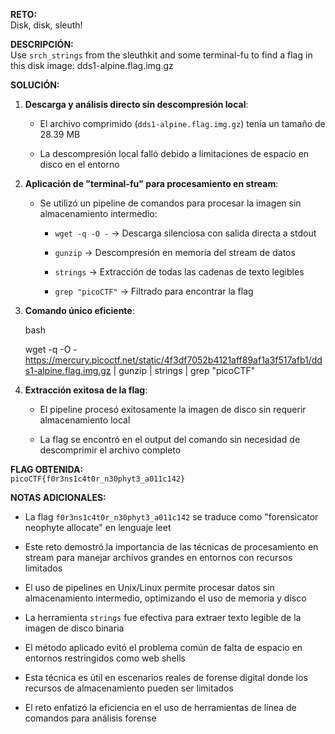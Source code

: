 **RETO:**  
Disk, disk, sleuth!

**DESCRIPCIÓN:**  
Use `srch_strings` from the sleuthkit and some terminal-fu to find a flag in this disk image: dds1-alpine.flag.img.gz

**SOLUCIÓN:**

1. **Descarga y análisis directo sin descompresión local**:
    
    - El archivo comprimido (`dds1-alpine.flag.img.gz`) tenía un tamaño de 28.39 MB
        
    - La descompresión local falló debido a limitaciones de espacio en disco en el entorno
        
2. **Aplicación de "terminal-fu" para procesamiento en stream**:
    
    - Se utilizó un pipeline de comandos para procesar la imagen sin almacenamiento intermedio:
        
        - `wget -q -O -` → Descarga silenciosa con salida directa a stdout
            
        - `gunzip` → Descompresión en memoria del stream de datos
            
        - `strings` → Extracción de todas las cadenas de texto legibles
            
        - `grep "picoCTF"` → Filtrado para encontrar la flag
            
3. **Comando único eficiente**:
    
    bash
    
    wget -q -O - https://mercury.picoctf.net/static/4f3df7052b4121aff89af1a3f517afb1/dds1-alpine.flag.img.gz | gunzip | strings | grep "picoCTF"
    
4. **Extracción exitosa de la flag**:
    
    - El pipeline procesó exitosamente la imagen de disco sin requerir almacenamiento local
        
    - La flag se encontró en el output del comando sin necesidad de descomprimir el archivo completo
        

**FLAG OBTENIDA:**  
`picoCTF{f0r3ns1c4t0r_n30phyt3_a011c142}`

**NOTAS ADICIONALES:**

- La flag `f0r3ns1c4t0r_n30phyt3_a011c142` se traduce como "forensicator neophyte allocate" en lenguaje leet
    
- Este reto demostró la importancia de las técnicas de procesamiento en stream para manejar archivos grandes en entornos con recursos limitados
    
- El uso de pipelines en Unix/Linux permite procesar datos sin almacenamiento intermedio, optimizando el uso de memoria y disco
    
- La herramienta `strings` fue efectiva para extraer texto legible de la imagen de disco binaria
    
- El método aplicado evitó el problema común de falta de espacio en entornos restringidos como web shells
    
- Esta técnica es útil en escenarios reales de forense digital donde los recursos de almacenamiento pueden ser limitados
    
- El reto enfatizó la eficiencia en el uso de herramientas de línea de comandos para análisis forense